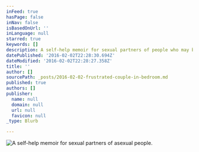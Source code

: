 ```yaml
---
inFeed: true
hasPage: false
inNav: false
isBasedOnUrl: ''
inLanguage: null
starred: true
keywords: []
description: A self-help memoir for sexual partners of people who may be asexual.
datePublished: '2016-02-02T22:28:30.694Z'
dateModified: '2016-02-02T22:28:27.358Z'
title: ''
author: []
sourcePath: _posts/2016-02-02-frustrated-couple-in-bedroom.md
published: true
authors: []
publisher:
  name: null
  domain: null
  url: null
  favicon: null
_type: Blurb

---
```

![A self-help memoir for sexual partners of asexual people.](https://s3-us-west-2.amazonaws.com/the-grid-img/p/5e587e0e5b7b6d6293da9627a6e1e3ded9f9e373.jpg)